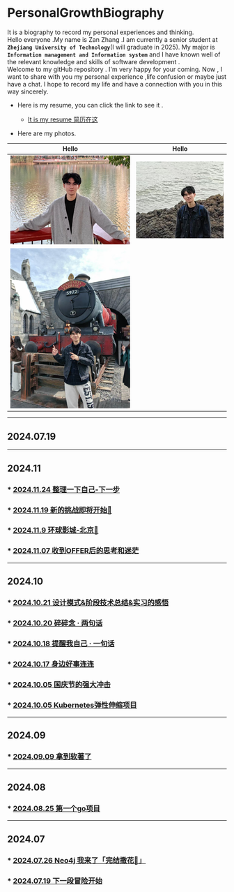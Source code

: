 # PersonalGrowthBiography
It is a biography to record my personal experiences and thinking.  
Hello everyone .My name is Zan Zhang .I am currently a senior student at **`Zhejiang University of Technology`**(I will graduate in 2025).
My major is  **`Information management and Information system`** and 
I have known well of the relevant knowledge and skills of software development .  
Welcome to my gitHub repository . 
I'm very happy for your coming. 
Now , I want to share with you my personal experience ,life confusion or maybe just have a chat.
I hope to record my life and have a connection with you in this way sincerely.   
* Here is my resume, you can click the link to see it .
  * [It is my resume 简历在这](./ZZGEDA/resume/张赞的简历.pdf)

* Here are my photos.

| Hello                                       | Hello                                       |
|---------------------------------------------|---------------------------------------------|
| ![image](./ZZGEDA/lifePhoto/selfPhoto3.jpg) | ![image](./ZZGEDA/lifePhoto/selfPhoto2.jpg) |
| ![image](./ZZGEDA/lifePhoto/selfPhoto4.png) | 



--- 

## 2024.07.19



---- 
## 2024.11 
### * [2024.11.24 整理一下自己-下一步](./2024/11/1124.md)
### * [2024.11.19 新的挑战即将开始🚀](./2024/11/1119.md)
### * [2024.11.9 环球影城-北京🎠](/2024/11/1109.md)
### * [2024.11.07 收到OFFER后的思考和迷茫](/2024/11/1107.md)


---- 

## 2024.10
### * [2024.10.21 设计模式&阶段技术总结&实习的感悟](/2024/10/1021.md)
### * [2024.10.20 碎碎念 · 两句话](/2024/10/1020.md)
### * [2024.10.18 提醒我自己 · 一句话](/2024/10/1018.md)
### * [2024.10.17 身边好事连连](/2024/10/1017.md)
### * [2024.10.05 国庆节的强大冲击](/2024/10/1005.md)
### * [2024.10.05 Kubernetes弹性伸缩项目](/2024/10/1004.md)

--- 

## 2024.09
### * [2024.09.09 拿到软著了](/2024/09/0909.md)

--- 
## 2024.08
### * [2024.08.25 第一个go项目](/2024/08/0825.md)

--- 
## 2024.07 
### * [2024.07.26 Neo4j 我来了「完结撒花🎉」](/2024/07/0726.md)
### * [2024.07.19 下一段冒险开始](/2024/07/0719.md)